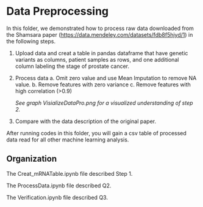 # Data Preprocessing
In this folder, we demonstrated how to process raw data downloaded from the Shamsara paper (https://data.mendeley.com/datasets/fdb8f5hjyd/1) in the following steps.
1. Upload data and creat a table in pandas dataframe that have genetic variants as columns, patient samples as rows, and one additional column labeling the stage of prostate cancer.
2. Process data
    a. Omit zero value and use Mean Imputation to remove NA value.
    b. Remove features with zero variance
    c. Remove features with high correlation (>0.9)
    
    *See graph VisializeDataPro.png for a visualized understanding of step 2.*
3. Compare with the data description of the original paper.

After running codes in this folder, you will gain a csv table of processed data read for all other machine learning analysis.

## Organization
The Creat_mRNATable.ipynb file described Step 1.

The ProcessData.ipynb file described Q2.

The Verification.ipynb file described Q3.



